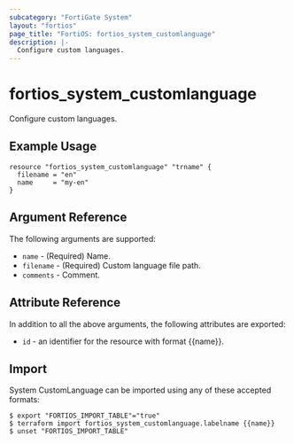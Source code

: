 ```yaml
---
subcategory: "FortiGate System"
layout: "fortios"
page_title: "FortiOS: fortios_system_customlanguage"
description: |-
  Configure custom languages.
---
```


# fortios_system_customlanguage
Configure custom languages.

## Example Usage

```hcl
resource "fortios_system_customlanguage" "trname" {
  filename = "en"
  name     = "my-en"
}
```

## Argument Reference


The following arguments are supported:

* `name` - (Required) Name.
* `filename` - (Required) Custom language file path.
* `comments` - Comment.


## Attribute Reference

In addition to all the above arguments, the following attributes are exported:
* `id` - an identifier for the resource with format {{name}}.

## Import

System CustomLanguage can be imported using any of these accepted formats:
```
$ export "FORTIOS_IMPORT_TABLE"="true"
$ terraform import fortios_system_customlanguage.labelname {{name}}
$ unset "FORTIOS_IMPORT_TABLE"
```
